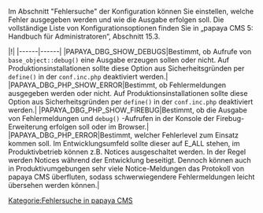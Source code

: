 
Im Abschnitt "Fehlersuche" der Konfiguration können Sie einstellen, welche Fehler ausgegeben werden und wie die Ausgabe erfolgen soll. Die vollständige Liste von Konfigurationsoptionen finden Sie in „papaya CMS 5: Handbuch für Administratoren“, Abschnitt 15.3.

|!|
|------|------|
|PAPAYA_DBG_SHOW_DEBUGS|Bestimmt, ob Aufrufe von `base_object::debug()` eine Ausgabe erzeugen sollen oder nicht. Auf Produktionsinstallationen sollte diese Option aus Sicherheitsgründen per `define()` in der `conf.inc.php` deaktiviert werden.|
|PAPAYA_DBG_PHP_SHOW_ERROR|Bestimmt, ob Fehlermeldungen ausgegeben werden oder nicht. Auf Produktionsinstallationen sollte diese Option aus Sicherheitsgründen per `define()` in der `conf.inc.php` deaktiviert werden.|
|PAPAYA_DBG_PHP_SHOW_FIREBUG|Bestimmt, ob die Ausgabe von Fehlermeldungen und `debug()` -Aufrufen in der Konsole der Firebug-Erweiterung erfolgen soll oder im Browser.|
|PAPAYA_DBG_PHP_ERROR|Bestimmt, welcher Fehlerlevel zum Einsatz kommen soll. Im Entwicklungsumfeld sollte dieser auf E_ALL stehen, im Produktivbetrieb können z.B. Notices ausgeschaltet werden. In der Regel werden Notices während der Entwicklung beseitigt. Dennoch können auch in Produktivumgebungen sehr viele Notice-Meldungen das Protokoll von papaya CMS überfluten, sodass schwerwiegendere Fehlermeldungen leicht übersehen werden können.|

[Kategorie:Fehlersuche in papaya CMS](export_de/Kategorie:Fehlersuche_in_papaya_CMS.md)
